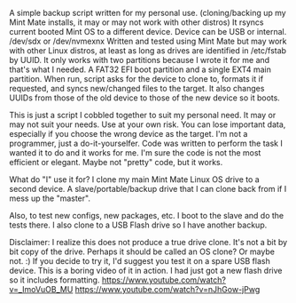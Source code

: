 A simple backup script written for my personal use. (cloning/backing up my Mint Mate installs, it may or may not work with other distros)
It rsyncs current booted Mint OS to a different device. Device can be USB or internal. /dev/sdx or /dev/nvmexnx
Written and tested using Mint Mate but may work with other Linux distros, at least as long as
drives are identified in /etc/fstab by UUID.
It only works with two partitions because I wrote it for me and that's what I needed. A FAT32 EFI boot partition and a single EXT4 main partition.
When run, script asks for the device to clone to, formats it if requested, and syncs new/changed files to the target.
It also changes UUIDs from those of the old device to those of the new device so it boots.

This is just a script I cobbled together to suit my personal need. It may or may not suit your needs.
Use at your own risk. You can lose important data, especially if
you choose the wrong device as the target.
I'm not a programmer, just a do-it-yourselfer. Code was written to perform the task I wanted it to do and it works for me.
I'm sure the code is not the most efficient or elegant. Maybe not "pretty" code, but it works.

What do "I" use it for? I clone my main Mint Mate Linux OS drive to a second device. A slave/portable/backup drive that I can clone back from if I mess up the "master".

Also, to test new configs, new packages, etc. I boot to the slave and do the tests there.
I also clone to a USB Flash drive so I have another backup.

Disclaimer: I realize this does not produce a true drive clone. It's not a bit by bit copy of the drive. Perhaps it should be called an OS clone? Or maybe not. :)
If you decide to try it, I'd suggest you test it on a spare USB flash device. 
This is a boring video of it in action. I had just got a new flash drive so it includes formatting.
https://www.youtube.com/watch?v=_ImoVuOB_MU
https://www.youtube.com/watch?v=nJhGow-jPwg
